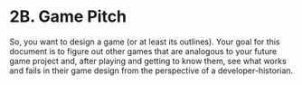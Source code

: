 # 2B. Game Pitch

So, you want to design a game (or at least its outlines). Your goal for this document is to figure out other games that are analogous to your future game project and, after playing and getting to know them, see what works and fails in their game design from the perspective of a developer-historian.&#x20;
